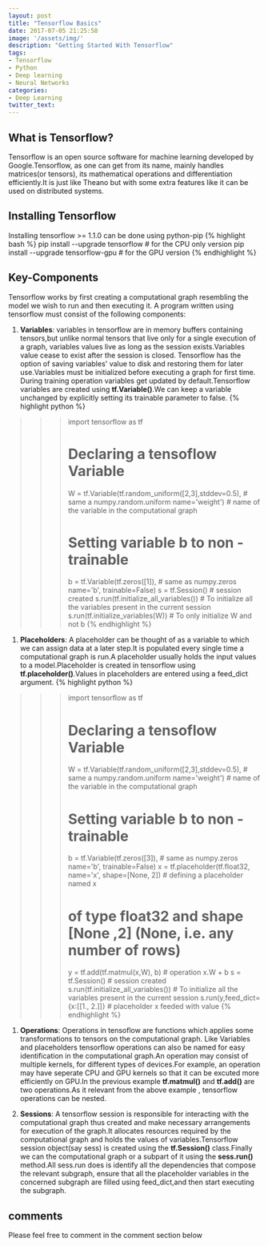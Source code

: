 ```yaml
---
layout: post
title: "Tensorflow Basics"
date: 2017-07-05 21:25:58
image: '/assets/img/'
description: "Getting Started With Tensorflow"
tags:
- Tensorflow
- Python
- Deep learning
- Neural Networks
categories:
- Deep Learning
twitter_text:
---
```


## What is Tensorflow?

Tensorflow is an open source software for machine learning developed by Google.Tensorflow, as one can get from its name, mainly handles matrices(or tensors), its mathematical operations and differentiation efficiently.It is just like Theano but with some extra features like  it can be used on distributed systems.


## Installing Tensorflow

Installing tensorflow >= 1.1.0 can be done using python-pip
{% highlight bash %}
pip install --upgrade tensorflow # for the CPU only version
pip install --upgrade tensorflow-gpu # for the GPU version
{% endhighlight %}

## Key-Components
Tensorflow works by first creating a computational graph resembling the model we wish to run and then executing it.
A program written using tensorflow must consist of the following components:

1. **Variables**: variables in tensorflow are in memory buffers containing tensors,but unlike normal tensors that live only for a single execution of a graph, variables values live as long as the session exists.Variables value cease to exist after the session is closed. Tensorflow has the option of saving variables' value to disk and restoring them for later use.Variables must be initialized before executing a graph for first time.
During training operation variables get updated by default.Tensorflow variables are created using **tf.Variable()**.We can keep a variable unchanged by explicitly setting its trainable parameter to false.
{% highlight python %}
>>> import tensorflow as tf
>>> # Declaring a tensoflow Variable
>>> W = tf.Variable(tf.random_uniform([2,3],stddev=0.5), # same a numpy.random.uniform
name='weight') # name of the variable in the computational graph
>>> # Setting variable b to non -trainable
>>> b = tf.Variable(tf.zeros([1]), # same as numpy.zeros
name='b', trainable=False)
>>> s = tf.Session() # session created
>>> s.run(tf.initialize_all_variables()) # To initialize all the variables present in the current session
>>> s.run(tf.initialize_variables(W)) # To only initialize W and not b
{% endhighlight %}

1. **Placeholders**: A placeholder can be thought of as a variable to which we can assign data at a later step.It is populated every single time a computational graph is run.A placeholder usually holds the input values to a model.Placeholder is created in tensorflow using **tf.placeholder()**.Values in placeholders are entered using a feed_dict argument.
{% highlight python %}
>>> import tensorflow as tf
>>> # Declaring a tensoflow Variable
>>> W = tf.Variable(tf.random_uniform([2,3],stddev=0.5), # same a numpy.random.uniform
name='weight') # name of the variable in the computational graph
>>> # Setting variable b to non -trainable
>>> b = tf.Variable(tf.zeros([3]), # same as numpy.zeros
name='b', trainable=False)
>>> x = tf.placeholder(tf.float32, name='x', shape=[None, 2]) # defining a placeholder named x
>>> # of type float32 and shape [None ,2] (None, i.e. any number of rows)
>>> y = tf.add(tf.matmul(x,W), b) # operation x.W + b
>>> s = tf.Session() # session created
>>> s.run(tf.initialize_all_variables()) # To initialize all the variables present in the current session
>>> s.run(y,feed_dict={x:[[1., 2.]]} # placeholder x feeded with value
{% endhighlight %}

1. **Operations**: Operations in tensoflow are functions which applies some transformations to tensors on the computational graph. Like Variables and placeholders tensorflow operations can also be named for easy identification in the computational graph.An operation may consist of multiple kernels, for different types of devices.For example,  an operation may have seperate CPU and GPU kernels so that it can be excuted more efficiently on GPU.In the previous example **tf.matmul()** and **tf.add()** are two operations.As it relevant from the above example , tensorflow operations can be nested.

1. **Sessions**: A tensorflow session is responsible for interacting with the computational graph thus created and make necessary arrangements for execution of the graph.It allocates resources required by the computational graph and holds the values of variables.Tensorflow session object(say sess) is created using the **tf.Session()** class.Finally we can the computational graph or a subpart of it using the **sess.run()** method.All sess.run does is identify all the dependencies that compose the relevant subgraph, ensure that all the placeholder variables in the concerned subgraph are filled using feed_dict,and then start executing the subgraph.



## comments

Please feel free to comment in the comment section below
